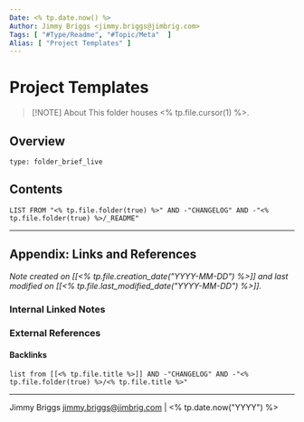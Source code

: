 ```yaml
---
Date: <% tp.date.now() %>
Author: Jimmy Briggs <jimmy.briggs@jimbrig.com>
Tags: [ "#Type/Readme", "#Topic/Meta"  ]
Alias: [ "Project Templates" ]
---
```


# Project Templates

> [!NOTE] About
> This folder houses <% tp.file.cursor(1) %>.

## Overview


```ccard
type: folder_brief_live
```
 

## Contents

```dataview
LIST FROM "<% tp.file.folder(true) %>" AND -"CHANGELOG" AND -"<% tp.file.folder(true) %>/_README"
```

***

## Appendix: Links and References

*Note created on [[<% tp.file.creation_date("YYYY-MM-DD") %>]] and last modified on [[<% tp.file.last_modified_date("YYYY-MM-DD") %>]].*

### Internal Linked Notes

### External References

#### Backlinks

```dataview
list from [[<% tp.file.title %>]] AND -"CHANGELOG" AND -"<% tp.file.folder(true) %>/<% tp.file.title %>"
```


***

Jimmy Briggs <jimmy.briggs@jimbrig.com> | <% tp.date.now("YYYY") %>
